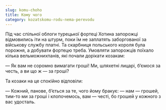 ```yaml
---
slug: komu-choho
title: Кому чого
category: kozatskomu-rodu-nema-perevodu
---
```

Під час спільної облоги турецької фортеці Хотина запорожці відмовились іти на штурм, поки їм не заплатять заборгованої за військову службу платні. Та скарбниця польського короля була порожня, а добувати фортецю треба. Умовляти запорожців поїхало кілька вельможнихпанів, які почали дорікати козакам:

— Як вам не соромно вимагати гроші! Ми, шляхетні лицарі, б’ємося за честь, а ви що ж — за гроші?

Та козаки на це спокійно відповіли:

— Кожний, панове, б’ється за те, чого йому бракує: — нам — грошей, тим-то ми за гроші і клопочемось, вам — честі, бо грошей у кожного з вас удосталь.
